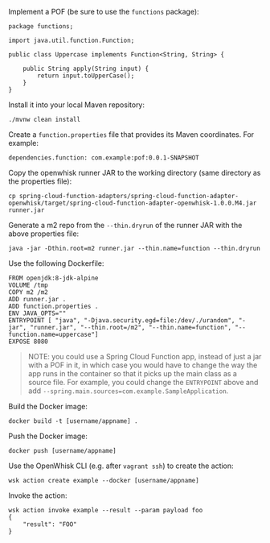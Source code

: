 Implement a POF (be sure to use the `functions` package):

```
package functions;

import java.util.function.Function;

public class Uppercase implements Function<String, String> {

	public String apply(String input) {
		return input.toUpperCase();
	}
}
```

Install it into your local Maven repository:

```
./mvnw clean install
```

Create a `function.properties` file that provides its Maven coordinates. For example:

```
dependencies.function: com.example:pof:0.0.1-SNAPSHOT
```

Copy the openwhisk runner JAR to the working directory (same directory as the properties file):

```
cp spring-cloud-function-adapters/spring-cloud-function-adapter-openwhisk/target/spring-cloud-function-adapter-openwhisk-1.0.0.M4.jar runner.jar
```

Generate a m2 repo from the `--thin.dryrun` of the runner JAR with the above properties file:

```
java -jar -Dthin.root=m2 runner.jar --thin.name=function --thin.dryrun
```

Use the following Dockerfile:

```
FROM openjdk:8-jdk-alpine
VOLUME /tmp
COPY m2 /m2
ADD runner.jar .
ADD function.properties .
ENV JAVA_OPTS=""
ENTRYPOINT [ "java", "-Djava.security.egd=file:/dev/./urandom", "-jar", "runner.jar", "--thin.root=/m2", "--thin.name=function", "--function.name=uppercase"]
EXPOSE 8080
```

> NOTE: you could use a Spring Cloud Function app, instead of just a jar with a POF in it, in which case you would have to change the way the app runs in the container so that it picks up the main class as a source file. For example, you could change the `ENTRYPOINT` above and add `--spring.main.sources=com.example.SampleApplication`.

Build the Docker image:

```
docker build -t [username/appname] .
```

Push the Docker image:

```
docker push [username/appname]
```

Use the OpenWhisk CLI (e.g. after `vagrant ssh`) to create the action:

```
wsk action create example --docker [username/appname]
```

Invoke the action:

```
wsk action invoke example --result --param payload foo
{
    "result": "FOO"
}
```
